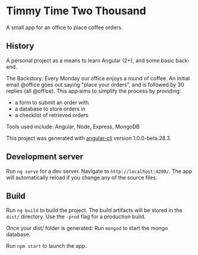 # Timmy Time Two Thousand

A small app for an office to place coffee orders.

## History
A personal project as a means to learn Angular (2+), and some basic back-end.

The Backstory: Every Monday our office enjoys a round of coffee. An initial email @office goes out saying "place your orders", and is followed by 30 replies (all @office). This app aims to simplify the process by providing:
- a form to submit an order with
- a database to store orders in
- a checklist of retrieved orders

Tools used include: Angular, Node, Express, MongoDB



This project was generated with [angular-cli](https://github.com/angular/angular-cli) version 1.0.0-beta.28.3.

## Development server
Run `ng serve` for a dev server. Navigate to `http://localhost:4200/`. The app will automatically reload if you change any of the source files.

## Build
Run `ng build` to build the project. The build artifacts will be stored in the `dist/` directory. Use the `-prod` flag for a production build.

Once your dist/ folder is generated:
Run `mongod` to start the mongo database.

Run `npm start` to launch the app.
